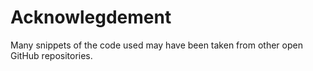 # Acknowlegdement
Many snippets of the code used may have been taken from other open GitHub repositories.
